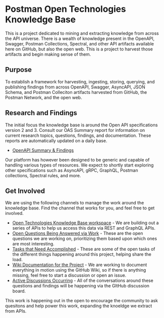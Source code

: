 # Postman Open Technologies Knowledge Base
This is a project dedicated to mining and extracting knowledge from across the API universe. There is a wealth of knowledge present in the OpenAPI, Swagger, Postman Collections, Spectral, and other API artifacts available here on GitHub, but also the open web. This is a project to harvest those artifacts and begin making sense of them.

## Purpose
To establish a framework for harvesting, ingesting, storing, querying, and publishing findings from across OpenAPI, Swagger, AsyncAPI, JSON Schema, and Postman Colleciton artifacts harvested from GitHub, the Postman Network, and the open web. 

## Research and Findings
The initial focus the knowledge base is around the Open API specifications version 2 and 3. Consult our OAS Summary report for information on current research topics, questions, findings, and documentation. These reports are automatically updated on a daily base.

- [OpenAPI Summary & Findings](https://github.com/postman-open-technologies/knowledge-base/blob/main/R/oas_summary.md)

Our platform has however been designed to be generic and capable of handling various types of resources. We expect to shortly start exploring other specifications such as AsyncAPI, gRPC, GraphQL, Postman collections, Spectral rules, and more.

## Get Involved
We are using the following channels to manage the work around the knowledge base. Find the channel that works for you, and feel free to get involved.

- [Open Technologies Knowledge Base workspace](https://postman.postman.co/workspace/Postman-Open-Technologies---Kno~9ae364c1-2c5a-4e9a-9d1a-ea8c78ad80f0/overview) - We are building out a series of APis to help us access this data via REST and GraphQL APIs.
- [Open Questions Being Answered via Work](https://github.com/postman-open-technologies/knowledge-base/issues?q=is%3Aissue+is%3Aopen+label%3Aquestion) - These are the open questions we are working on, prioritizing them based upon which ones are most interesting.
- [Tasks that Need Accomplished](https://github.com/postman-open-technologies/knowledge-base/issues?q=is%3Aissue+is%3Aopen+label%3Atasks) - These are some of the open tasks of the different things happening around this project, helping share the load.
- [Wiki Documentation for the Project](https://github.com/postman-open-technologies/knowledge-base/wiki) - We are working to document everything in motion using the GitHub Wiki, so if there is anything missing, feel free to start a discussion or open an issue.
- [Active Discussions Occurring](https://github.com/postman-open-technologies/knowledge-base/discussions) - All of the conversations around these questions and findings will be happening via the GItHub discussion board.

This work is happening out in the open to encourage the community to ask quesitons and help power this work, expanding the knoeldge we extract from APIs.
